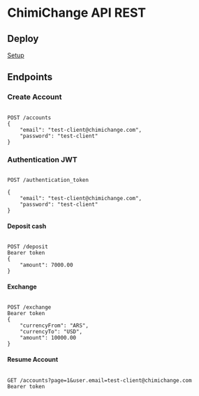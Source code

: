 # ChimiChange API REST

## Deploy

<a href="SETUP.md">Setup</a>

## Endpoints

### Create Account

<pre><code class="http">
POST /accounts
{
    &quot;email&quot;: &quot;test-client@chimichange.com&quot;,
    &quot;password&quot;: &quot;test-client&quot;
}
</code></pre>

### Authentication JWT

<pre><code class="http"> 
POST /authentication_token

{
    "email": "test-client@chimichange.com",
    "password": "test-client"
}
</code></pre>

#### Deposit cash

<pre><code class="http">
POST /deposit
Bearer token
{
    "amount": 7000.00
}
</code></pre>

#### Exchange

<pre><code class="http">
POST /exchange
Bearer token
{
    "currencyFrom": "ARS",
    "currencyTo": "USD",
    "amount": 10000.00
}
</code></pre>

#### Resume Account

<pre><code class="http">
GET /accounts?page=1&user.email=test-client@chimichange.com
Bearer token
</code></pre>
